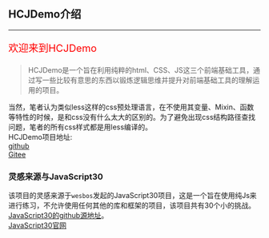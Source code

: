 ## HCJDemo介绍
---
<p style="color:red;font-size:20px">欢迎来到HCJDemo</p>

> HCJDemo是一个旨在利用纯粹的html、CSS、JS这三个前端基础工具，通过写一些比较有意思的东西以锻炼逻辑思维并提升对前端基础工具的理解运用的项目。<br>

当然，笔者认为类似less这样的css预处理语言，在不使用其变量、Mixin、函数等特性的时候，是和css没有什么太大的区别的。为了避免出现css结构路径查找问题，笔者的所有css样式都是用less编译的。<br>
HCJDemo项目地址:<br>
[github](https://github.com/zuogl/HCJDemo.git)<br>
[Gitee](https://gitee.com/xiao-zuo/hcjdemo.git)<br>

### 灵感来源与JavaScript30
该项目的灵感来源于`wesbos`发起的JavaScript30项目，这是一个旨在使用纯Js来进行练习，不允许使用任何其他的库和框架的项目，该项目共有30个小的挑战。<br>
[JavaScript30的github源地址](https://github.com/wesbos/JavaScript30.git)。<br>
[JavaScript30官网](https://javascript30.com/)<br>
